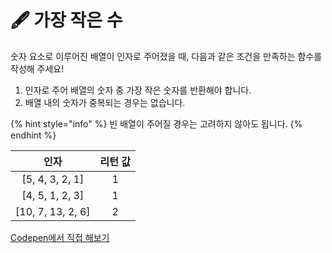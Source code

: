 # 🖋  가장 작은 수

숫자 요소로 이루어진 배열이 인자로 주어졌을 때, 다음과 같은 조건을 만족하는 함수를 작성해 주세요!

1. 인자로 주어 배열의 숫자 중 가장 작은 숫자를 반환해야 합니다.
2. 배열 내의 숫자가 중복되는 경우는 없습니다.

{% hint style="info" %}
빈 배열이 주어질 경우는 고려하지 않아도 됩니다.
{% endhint %}

|         인자         | 리턴 값 |
| :----------------: | :--: |
|  \[5, 4, 3, 2, 1]  |   1  |
|  \[4, 5, 1, 2, 3]  |   1  |
| \[10, 7, 13, 2, 6] |   2  |

[Codepen에서 직접 해보기](https://codepen.io/vanillacoding/pen/ZEXNVQb)
